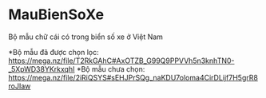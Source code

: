 # MauBienSoXe
Bộ mẫu chữ cái có trong biển số xe ở Việt Nam

*Bộ mẫu đã được chọn lọc: https://mega.nz/file/T2RkGAhC#AxOTZB_G99Q9PPVVh5n3knhTN0-_5XpWD38YKrkxqhI
*Bộ mẫu chưa chọn: https://mega.nz/file/2iRiQSYS#sEHJPrSQg_naKDU7oloma4CirDLijf7H5grR8roJIaw
